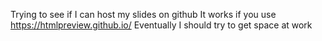 Trying to see if I can host my slides on github
It works if you use https://htmlpreview.github.io/
Eventually I should try to get space at work
